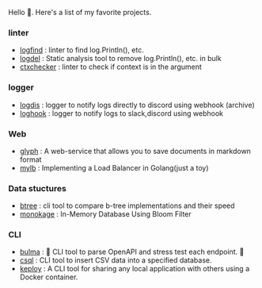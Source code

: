 Hello 👋. Here's a list of my favorite projects.
### linter
* [logfind](https://github.com/seipan/logfind) : linter to find log.Println(), etc.
* [logdel](https://github.com/seipan/logdel) : Static analysis tool to remove log.Println(), etc. in bulk
* [ctxchecker](https://github.com/seipan/ctxchecker) : linter to check if context is in the argument


### logger
* [logdis](https://github.com/seipan/logdis) : logger to notify logs directly to discord using webhook (archive)
* [loghook](https://github.com/seipan/loghook) : logger to notify logs to slack,discord using webhook

### Web
* [glyph](https://github.com/Doer-org/glyph) : A web-service that allows you to save documents in markdown format
* [mylb](https://github.com/seipan/mylb) : Implementing a Load Balancer in Golang(just a toy) 

### Data stuctures
* [btree](https://github.com/seipan/btree) : cli tool to compare b-tree implementations and their speed
* [monokage](github.com/seipan/monokage) : In-Memory Database Using Bloom Filter

### CLI
* [bulma](https://github.com/seipan/bulma) : 👊 CLI tool to parse OpenAPI and stress test each endpoint. 👊 
* [csql](https://github.com/seipan/csql) : CLI tool to insert CSV data into a specified database. 
* [keploy](https://github.com/Doer-org/ketos) :  A CLI tool for sharing any local application with others using a Docker container. 
